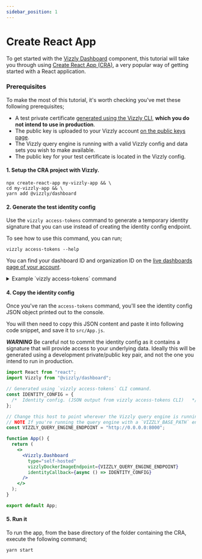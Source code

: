 ```yaml
---
sidebar_position: 1
---
```


# Create React App

To get started with the [Vizzly Dashboard](https://www.npmjs.com/package/@vizzly/dashboard) component, this tutorial will take you through using [Create React App (CRA)](https://github.com/facebook/create-react-app),
a very popular way of getting started with a React application.

### Prerequisites

To make the most of this tutorial, it's worth checking you've met these following prerequisites;

- A test private certificate [generated using the Vizzly CLI](/security), **which you do not intend to use in production**.
- The public key is uploaded to your Vizzly account [on the public keys page](https://app.vizzly.co/organisation/key-pairs).
- The Vizzly query engine is running with a valid Vizzly config and data sets you wish to make available.
- The public key for your test certificate is located in the Vizzly config.

#### 1. Setup the CRA project with Vizzly.

```shell
npx create-react-app my-vizzly-app && \
cd my-vizzly-app && \
yarn add @vizzly/dashboard
```

#### 2. Generate the test identity config

Use the `vizzly access-tokens` command to generate a temporary identity signature that you can use instead of
creating the identity config endpoint.

To see how to use this command, you can run;

```
vizzly access-tokens --help
```

You can find your dashboard ID and organization ID on the [live dashboards page of your account](https://app.vizzly.co/dashboards).

<details>
  <summary>Example `vizzly access-tokens` command</summary>

```sh
vizzly access-tokens \
  -o org_9817c013a80944... \
  -d dsh_42496c1c55e24b... \
  -u "user 123456" \
  -t editor \
  --private-key vizzly-private.pem
```

</details>

#### 4. Copy the identity config

Once you've ran the `access-tokens` command, you'll see the identity config JSON object printed out to the console.

You will then need to copy this JSON content and paste it into following code snippet, and save it to `src/App.js`.

**_WARNING_**
Be careful not to commit the identity config as it contains a signature that will provide access to your underlying data.
Ideally this will be generated using a development private/public key pair, and not the one you intend to run in production.

```jsx title='src/App.js'
import React from "react";
import Vizzly from "@vizzly/dashboard";

// Generated using `vizzly access-tokens` CLI command.
const IDENTITY_CONFIG = {
  /*  Identity config. (JSON output from vizzly access-tokens CLI)   */
};

// Change this host to point wherever the Vizzly query engine is running.
// NOTE If you're running the query engine with a `VIZZLY_BASE_PATH` environment variable, then include that base path here too.
const VIZZLY_QUERY_ENGINE_ENDPOINT = "http://0.0.0.0:8000";

function App() {
  return (
    <>
      <Vizzly.Dashboard
        type="self-hosted"
        vizzlyDockerImageEndpoint={VIZZLY_QUERY_ENGINE_ENDPOINT}
        identityCallback={async () => IDENTITY_CONFIG}
      />
    </>
  );
}

export default App;
```

#### 5. Run it

To run the app, from the base directory of the folder containing the CRA, execute the following command;

```
yarn start
```
